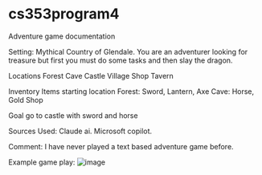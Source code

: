 # cs353program4

Adventure game documentation 

Setting: 
Mythical Country of Glendale. You are an adventurer looking for treasure but first you must do some tasks and then slay the dragon.


Locations 
Forest 
Cave 
Castle
Village 
Shop 
Tavern 



Inventory Items starting location 
Forest: Sword, Lantern, Axe
Cave: Horse, Gold 
Shop 

Goal
go to castle with sword and horse  

Sources Used: 
Claude ai. 
Microsoft copilot.


Comment:
I have never played a text based adventure game before.

Example game play:
![image](https://github.com/Davidlee000/cs353program4/assets/88510494/0b1c0bc7-2385-43a7-90ac-433a057befd7)

